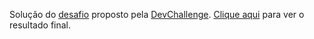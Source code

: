 Solução do [desafio](https://github.com/Lorenalgm/AmazingGraph) proposto pela [DevChallenge](https://devchallenge.vercel.app/).
[Clique aqui](https://marianabrgn.github.io/aprendizagem/amazingGraph/) para ver o resultado final.
